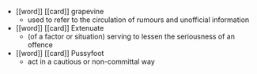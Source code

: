 - [[word]] [[card]] grapevine
	- used to refer to the circulation of rumours and unofficial information
- [[word]] [[card]] Extenuate
	- (of a factor or situation) serving to lessen the seriousness of an offence
- [[word]] [[card]] Pussyfoot
	- act in a cautious or non-committal way